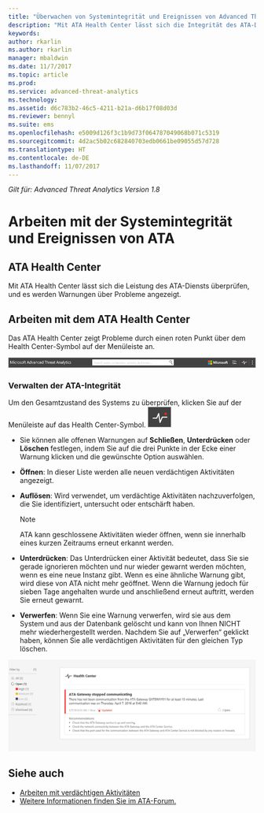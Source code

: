 ```yaml
---
title: "Überwachen von Systemintegrität und Ereignissen von Advanced Threat Analytics| Microsoft-Dokumentation"
description: "Mit ATA Health Center lässt sich die Integrität des ATA-Diensts überprüfen, und es werden Warnungen über mögliche Probleme sowie Systemereignisse in der Ereignisanzeige angezeigt."
keywords: 
author: rkarlin
ms.author: rkarlin
manager: mbaldwin
ms.date: 11/7/2017
ms.topic: article
ms.prod: 
ms.service: advanced-threat-analytics
ms.technology: 
ms.assetid: d6c783b2-46c5-4211-b21a-d6b17f08d03d
ms.reviewer: bennyl
ms.suite: ems
ms.openlocfilehash: e5009d126f3c1b9d73f064787049068b071c5319
ms.sourcegitcommit: 4d2ac5b02c682840703edb0661be09055d57d728
ms.translationtype: HT
ms.contentlocale: de-DE
ms.lasthandoff: 11/07/2017
---
```

*Gilt für: Advanced Threat Analytics Version 1.8*


# <a name="working-with-ata-system-health-and-events"></a>Arbeiten mit der Systemintegrität und Ereignissen von ATA

## <a name="ata-health-center"></a>ATA Health Center
Mit ATA Health Center lässt sich die Leistung des ATA-Diensts überprüfen, und es werden Warnungen über Probleme angezeigt.

## <a name="working-with-the-ata-health-center"></a>Arbeiten mit dem ATA Health Center
Das ATA Health Center zeigt Probleme durch einen roten Punkt über dem Health Center-Symbol auf der Menüleiste an.

![Roter Punkt auf der Symbolleiste für das ATA-Integritätscenter](media/ATA-Health-Center-Alert-red-dot.png)

### <a name="managing-ata-health"></a>Verwalten der ATA-Integrität
Um den Gesamtzustand des Systems zu überprüfen, klicken Sie auf der Menüleiste auf das Health Center-Symbol. ![ATA Health Center-Symbol](media/ATA-red-dot.png)

-   Sie können alle offenen Warnungen auf **Schließen**, **Unterdrücken** oder **Löschen** festlegen, indem Sie auf die drei Punkte in der Ecke einer Warnung klicken und die gewünschte Option auswählen.

-   **Öffnen**: In dieser Liste werden alle neuen verdächtigen Aktivitäten angezeigt.

-   **Auflösen**: Wird verwendet, um verdächtige Aktivitäten nachzuverfolgen, die Sie identifiziert, untersucht oder entschärft haben.

    > [!NOTE]
    > ATA kann geschlossene Aktivitäten wieder öffnen, wenn sie innerhalb eines kurzen Zeitraums erneut erkannt werden.

-   **Unterdrücken**: Das Unterdrücken einer Aktivität bedeutet, dass Sie sie gerade ignorieren möchten und nur wieder gewarnt werden möchten, wenn es eine neue Instanz gibt. Wenn es eine ähnliche Warnung gibt, wird diese von ATA nicht mehr geöffnet. Wenn die Warnung jedoch für sieben Tage angehalten wurde und anschließend erneut auftritt, werden Sie erneut gewarnt.

- **Verwerfen**: Wenn Sie eine Warnung verwerfen, wird sie aus dem System und aus der Datenbank gelöscht und kann von Ihnen NICHT mehr wiederhergestellt werden. Nachdem Sie auf „Verwerfen“ geklickt haben, können Sie alle verdächtigen Aktivitäten für den gleichen Typ löschen.



![Abbildung eines ATA Health Center-Problems](media/ATA-Health-Issue.JPG)






## <a name="see-also"></a>Siehe auch

- [Arbeiten mit verdächtigen Aktivitäten](working-with-suspicious-activities.md)
- [Weitere Informationen finden Sie im ATA-Forum.](https://social.technet.microsoft.com/Forums/security/home?forum=mata)
